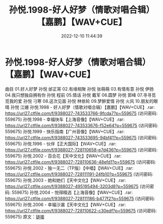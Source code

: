 ﻿---
title: 孙悦.1998-好人好梦（情歌对唱合辑）【嘉鹏】【WAV+CUE】
date: 2022-12-10 11:44:39
categories: WAV车载音乐、镜像
tags: 华语中文
---
# 孙悦.1998-好人好梦（情歌对唱合辑）【嘉鹏】【WAV+CUE】

曲目
01.好人好梦 孙悦 邰正宵
02.有缘相聚 孙悦 张萌萌
03.有情有意 孙悦 伊扬
04.我只想独自拥有你 孙悦 程前
05.情话 孙悦 戴军
06.圆梦 孙悦 郭峰
07.寻寻觅觅我的爱 孙悦 刁寒
08.这次见面 孙悦 林依轮
09.梦醉爱情 孙悦 火风
10.朋友的眼晴 孙悦 江姗
孙悦.1998 - 好人好梦（情歌对唱合辑）【嘉鹏】【WAV+CUE】.rar: https://url27.ctfile.com/f/9388027-743533766-9fcda7?p=559675
(访问密码: 559675)
孙悦.1998 - 幸福快车【上海音像】【WAV+CUE】.rar: https://url27.ctfile.com/f/9388027-743533676-f52e64?p=559675
(访问密码: 559675)
孙悦.1999 - 快乐指南【广州音像】【WAV+CUE】.rar: https://url27.ctfile.com/f/9388027-743533695-94bf41?p=559675
(访问密码: 559675)
孙悦.1996 - 伙伴【正大国际】【ＷAV+CUE】.rar: https://url27.ctfile.com/f/9388027-728110658-e7d436?p=559675
(访问密码: 559675)
孙悦.2002 - 百合花【天中文化】【WAV+CUE】.rar: https://url27.ctfile.com/f/9388027-728110636-48efd1?p=559675
(访问密码: 559675)
孙悦.2002 - 独一无二（TP版）【中唱】【WAV+CUE】.rar: https://url27.ctfile.com/f/9388027-728111191-24fb10?p=559675
(访问密码: 559675)
孙悦.2003 - 她和她们【天中文化】【WAV+CUE】.rar: https://url27.ctfile.com/f/9388027-495195494-3203d8?p=559675
(访问密码: 559675)
孙悦.2004 - 悦得精选【上海音像】【WAV+CUE】.rar: https://url27.ctfile.com/f/9388027-728111186-b477f2?p=559675
(访问密码: 559675)
孙悦.2006 - 幸福沙漏【天中文化】【WAV+CUE】.rar: https://url27.ctfile.com/f/9388027-728110622-c30edf?p=559675
(访问密码: 559675)
原文：[链接](https://blog.sina.com.cn/s/blog_1647c7e76010310jc.html)